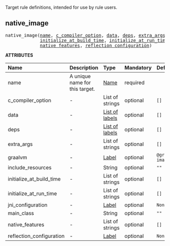 <!-- Generated with Stardoc: http://skydoc.bazel.build -->

Target rule definitions, intended for use by rule users.

<a id="native_image"></a>

## native_image

<pre>
native_image(<a href="#native_image-name">name</a>, <a href="#native_image-c_compiler_option">c_compiler_option</a>, <a href="#native_image-data">data</a>, <a href="#native_image-deps">deps</a>, <a href="#native_image-extra_args">extra_args</a>, <a href="#native_image-graalvm">graalvm</a>, <a href="#native_image-include_resources">include_resources</a>,
             <a href="#native_image-initialize_at_build_time">initialize_at_build_time</a>, <a href="#native_image-initialize_at_run_time">initialize_at_run_time</a>, <a href="#native_image-jni_configuration">jni_configuration</a>, <a href="#native_image-main_class">main_class</a>,
             <a href="#native_image-native_features">native_features</a>, <a href="#native_image-reflection_configuration">reflection_configuration</a>)
</pre>



**ATTRIBUTES**


| Name  | Description | Type | Mandatory | Default |
| :------------- | :------------- | :------------- | :------------- | :------------- |
| <a id="native_image-name"></a>name |  A unique name for this target.   | <a href="https://bazel.build/concepts/labels#target-names">Name</a> | required |  |
| <a id="native_image-c_compiler_option"></a>c_compiler_option |  -   | List of strings | optional | <code>[]</code> |
| <a id="native_image-data"></a>data |  -   | <a href="https://bazel.build/concepts/labels">List of labels</a> | optional | <code>[]</code> |
| <a id="native_image-deps"></a>deps |  -   | <a href="https://bazel.build/concepts/labels">List of labels</a> | optional | <code>[]</code> |
| <a id="native_image-extra_args"></a>extra_args |  -   | List of strings | optional | <code>[]</code> |
| <a id="native_image-graalvm"></a>graalvm |  -   | <a href="https://bazel.build/concepts/labels">Label</a> | optional | <code>@graalvm//:bin/native-image</code> |
| <a id="native_image-include_resources"></a>include_resources |  -   | String | optional | <code>""</code> |
| <a id="native_image-initialize_at_build_time"></a>initialize_at_build_time |  -   | List of strings | optional | <code>[]</code> |
| <a id="native_image-initialize_at_run_time"></a>initialize_at_run_time |  -   | List of strings | optional | <code>[]</code> |
| <a id="native_image-jni_configuration"></a>jni_configuration |  -   | <a href="https://bazel.build/concepts/labels">Label</a> | optional | <code>None</code> |
| <a id="native_image-main_class"></a>main_class |  -   | String | optional | <code>""</code> |
| <a id="native_image-native_features"></a>native_features |  -   | List of strings | optional | <code>[]</code> |
| <a id="native_image-reflection_configuration"></a>reflection_configuration |  -   | <a href="https://bazel.build/concepts/labels">Label</a> | optional | <code>None</code> |


